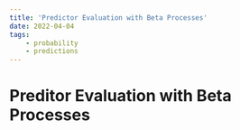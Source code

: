 ```yaml
---
title: 'Predictor Evaluation with Beta Processes'
date: 2022-04-04
tags:
    - probability
    - predictions
---
```

# Preditor Evaluation with Beta Processes